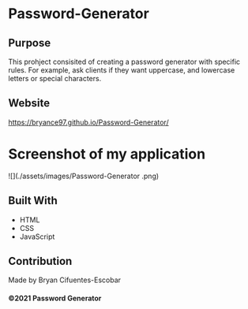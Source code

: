 # Password-Generator

## Purpose
This prohject consisited of creating a password generator with specific rules. For example, ask clients if they want uppercase, and lowercase letters or special characters.

## Website
https://bryance97.github.io/Password-Generator/

# Screenshot of my application
![](./assets/images/Password-Generator .png)

## Built With
* HTML
* CSS
* JavaScript

## Contribution
Made by Bryan Cifuentes-Escobar

#### ©️2021 Password Generator